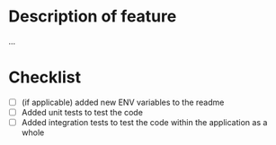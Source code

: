 # Description of feature
...

# Checklist
- [ ] (if applicable) added new ENV variables to the readme
- [ ] Added unit tests to test the code
- [ ] Added integration tests to test the code within the application as a whole

